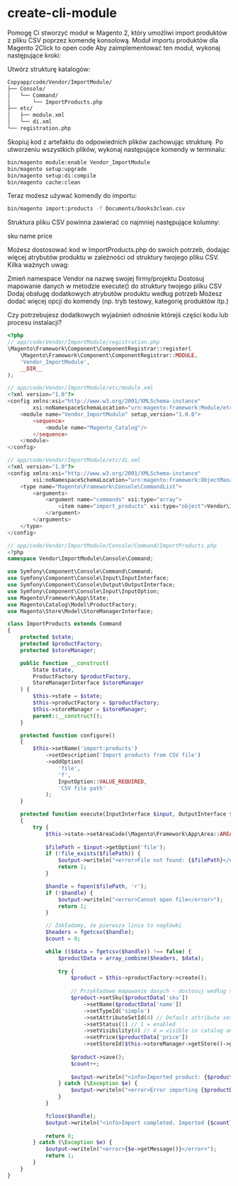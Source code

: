 # create-cli-module

Pomogę Ci stworzyć moduł w Magento 2, który umożliwi import produktów z pliku CSV poprzez komendę konsolową.
Moduł importu produktów dla Magento 2Click to open code
Aby zaimplementować ten moduł, wykonaj następujące kroki:

Utwórz strukturę katalogów:
```bash
Copyapp/code/Vendor/ImportModule/
├── Console/
│   └── Command/
│       └── ImportProducts.php
├── etc/
│   ├── module.xml
│   └── di.xml
└── registration.php
```

Skopiuj kod z artefaktu do odpowiednich plików zachowując strukturę.
Po utworzeniu wszystkich plików, wykonaj następujące komendy w terminalu:

```bash
bin/magento module:enable Vendor_ImportModule
bin/magento setup:upgrade
bin/magento setup:di:compile
bin/magento cache:clean
```

Teraz możesz używać komendy do importu:

```bash
bin/magento import:products -f Documents/books3clean.csv
```

Struktura pliku CSV powinna zawierać co najmniej następujące kolumny:

sku
name
price

Możesz dostosować kod w ImportProducts.php do swoich potrzeb, dodając więcej atrybutów produktu w zależności od struktury twojego pliku CSV.
Kilka ważnych uwag:

Zmień namespace Vendor na nazwę swojej firmy/projektu
Dostosuj mapowanie danych w metodzie execute() do struktury twojego pliku CSV
Dodaj obsługę dodatkowych atrybutów produktu według potrzeb
Możesz dodać więcej opcji do komendy (np. tryb testowy, kategorię produktów itp.)

Czy potrzebujesz dodatkowych wyjaśnień odnośnie którejś części kodu lub procesu instalacji?



```php
<?php
// app/code/Vendor/ImportModule/registration.php
\Magento\Framework\Component\ComponentRegistrar::register(
    \Magento\Framework\Component\ComponentRegistrar::MODULE,
    'Vendor_ImportModule',
    __DIR__
);

// app/code/Vendor/ImportModule/etc/module.xml
<?xml version="1.0"?>
<config xmlns:xsi="http://www.w3.org/2001/XMLSchema-instance" 
        xsi:noNamespaceSchemaLocation="urn:magento:framework:Module/etc/module.xsd">
    <module name="Vendor_ImportModule" setup_version="1.0.0">
        <sequence>
            <module name="Magento_Catalog"/>
        </sequence>
    </module>
</config>

// app/code/Vendor/ImportModule/etc/di.xml
<?xml version="1.0"?>
<config xmlns:xsi="http://www.w3.org/2001/XMLSchema-instance" 
        xsi:noNamespaceSchemaLocation="urn:magento:framework:ObjectManager/etc/config.xsd">
    <type name="Magento\Framework\Console\CommandList">
        <arguments>
            <argument name="commands" xsi:type="array">
                <item name="import_products" xsi:type="object">Vendor\ImportModule\Console\Command\ImportProducts</item>
            </argument>
        </arguments>
    </type>
</config>

// app/code/Vendor/ImportModule/Console/Command/ImportProducts.php
<?php
namespace Vendor\ImportModule\Console\Command;

use Symfony\Component\Console\Command\Command;
use Symfony\Component\Console\Input\InputInterface;
use Symfony\Component\Console\Output\OutputInterface;
use Symfony\Component\Console\Input\InputOption;
use Magento\Framework\App\State;
use Magento\Catalog\Model\ProductFactory;
use Magento\Store\Model\StoreManagerInterface;

class ImportProducts extends Command
{
    protected $state;
    protected $productFactory;
    protected $storeManager;

    public function __construct(
        State $state,
        ProductFactory $productFactory,
        StoreManagerInterface $storeManager
    ) {
        $this->state = $state;
        $this->productFactory = $productFactory;
        $this->storeManager = $storeManager;
        parent::__construct();
    }

    protected function configure()
    {
        $this->setName('import:products')
            ->setDescription('Import products from CSV file')
            ->addOption(
                'file',
                'f',
                InputOption::VALUE_REQUIRED,
                'CSV file path'
            );
    }

    protected function execute(InputInterface $input, OutputInterface $output)
    {
        try {
            $this->state->setAreaCode(\Magento\Framework\App\Area::AREA_ADMINHTML);
            
            $filePath = $input->getOption('file');
            if (!file_exists($filePath)) {
                $output->writeln("<error>File not found: {$filePath}</error>");
                return 1;
            }

            $handle = fopen($filePath, 'r');
            if (!$handle) {
                $output->writeln("<error>Cannot open file</error>");
                return 1;
            }

            // Zakładamy, że pierwsza linia to nagłówki
            $headers = fgetcsv($handle);
            $count = 0;

            while (($data = fgetcsv($handle)) !== false) {
                $productData = array_combine($headers, $data);
                
                try {
                    $product = $this->productFactory->create();
                    
                    // Przykładowe mapowanie danych - dostosuj według swojej struktury CSV
                    $product->setSku($productData['sku'])
                        ->setName($productData['name'])
                        ->setTypeId('simple')
                        ->setAttributeSetId(4) // Default attribute set dla produktów
                        ->setStatus(1) // 1 = enabled
                        ->setVisibility(4) // 4 = visible in catalog and search
                        ->setPrice($productData['price'])
                        ->setStoreId($this->storeManager->getStore()->getId());
                    
                    $product->save();
                    $count++;
                    
                    $output->writeln("<info>Imported product: {$productData['sku']}</info>");
                } catch (\Exception $e) {
                    $output->writeln("<error>Error importing {$productData['sku']}: {$e->getMessage()}</error>");
                }
            }

            fclose($handle);
            $output->writeln("<info>Import completed. Imported {$count} products.</info>");
            
            return 0;
        } catch (\Exception $e) {
            $output->writeln("<error>{$e->getMessage()}</error>");
            return 1;
        }
    }
}
```


